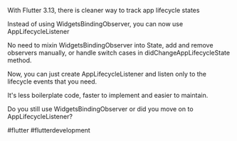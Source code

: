With Flutter 3.13, there is cleaner way to track app lifecycle states

Instead of using WidgetsBindingObserver, you can now use AppLifecycleListener


No need to mixin WidgetsBindingObserver into State, add and remove observers manually, or handle switch cases in didChangeAppLifecycleState method.


Now, you can just create AppLifecycleListener and listen only to the lifecycle events that you need.

It's less boilerplate code, faster to implement and easier to maintain.


Do you still use WidgetsBindingObserver or did you move on to AppLifecycleListener?


#flutter #flutterdevelopment